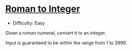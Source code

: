 [Roman to Integer](https://leetcode.com/problems/roman-to-integer/)
========
- Difficulty: Easy

Given a roman numeral, convert it to an integer.

Input is guaranteed to be within the range from 1 to 3999.